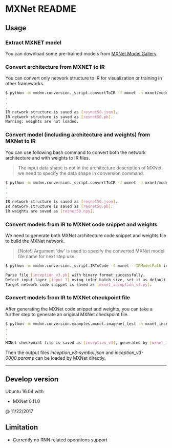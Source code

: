 # MXNet README

## Usage

### Extract MXNET model

You can download some pre-trained models from [MXNet Model Gallery](https://github.com/dmlc/mxnet-model-gallery).

### Convert architecture from MXNET to IR

You can convert only network structure to IR for visualization or training in other frameworks.

```bash
$ python -m mmdnn.conversion._script.convertToIR -f mxnet -n mxnet/models/resnet-50-symbol.json -d resnet50 --inputShape 3 224 224
.
.
.
IR network structure is saved as [resnet50.json].
IR network structure is saved as [resnet50.pb].
Warning: weights are not loaded.
```

### Convert model (including architecture and weights) from MXNet to IR

You can use following bash command to convert both the network architecture and with weights to IR files.

> The input data shape is not in the architecture description of MXNet, we need to specify the data shape in conversion command.

```bash
$ python -m mmdnn.conversion._script.convertToIR -f mxnet -n mxnet/models/resnet-50-symbol.json -w mxnet/models/resnet-50-0000.params -d resnet50 --inputShape 3 224 224
.
.
.
IR network structure is saved as [resnet50.json].
IR network structure is saved as [resnet50.pb].
IR weights are saved as [resnet50.npy].
```

### Convert models from IR to MXNet code snippet and weights

We need to generate both MXNet architecture code snippet and weights file to build the MXNet network.

> [Note!] Argument 'dw' is used to specify the converted MXNet model file name for next step use.

```bash
$ python -m mmdnn.conversion._script.IRToCode -f mxnet --IRModelPath inception_v3.pb --dstModelPath mxnet_inception_v3.py --IRWeightPath inception_v3.npy -dw mxnet_inception_v3-0000.params

Parse file [inception_v3.pb] with binary format successfully.
Detect input layer [input_1] using infer batch size, set it as default value [1]
Target network code snippet is saved as [mxnet_inception_v3.py].
```

### Convert models from IR to MXNet checkpoint file

After generating the MXNet code snippet and weights, you can take a  further step to generate an original MXNet checkpoint file.

```bash
$ python -m mmdnn.conversion.examples.mxnet.imagenet_test -n mxnet_inception_v3 -w mxnet_inception_v3-0000.params --dump inception_v3
.
.
.
MXNet checkpoint file is saved as [inception_v3], generated by [mxnet_inception_v3.py] and [mxnet_inception_v3-0000.params].
```

Then the output files *inception_v3-symbol.json* and *inception_v3-0000.params* can be loaded by MXNet directly.

---

## Develop version

Ubuntu 16.04 with

- MXNet 0.11.0

@ 11/22/2017

## Limitation

- Currently no RNN related operations support
